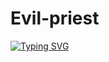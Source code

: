 # Evil-priest 
 
 
 
[![Typing SVG](https://readme-typing-svg.herokuapp.com?font=Bomber+Escort&color=F70000&size=30&lines=HAI+GUYS,+WELCOME+TO+MY+PROFILE)](https://bit.ly/3lC8I7t)
